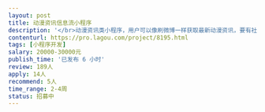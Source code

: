 ```yaml
---                
layout: post       
title: 动漫资讯信息流小程序           
description: '</br>动漫资讯类小程序，用户可以像刷微博一样获取最新动漫资讯，要有社区，用户中心功能。后台要有编辑发布文章、图片、视频的功能</br>参考产品：二饼app</br>'     
contenturl: https://pro.lagou.com/project/8195.html      
tags: [小程序开发]            
salary: 20000-30000元          
publish_time: '已发布 6 小时'         
review: 189人                   
apply: 14人                   
recommend: 5人                   
time_range: 2-4周              
status: 招募中                  
---                 
```

